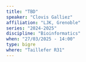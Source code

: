 ```yaml
---
title: "TBD"
speaker: "Clovis Galliez"
affiliation: "LJK, Grenoble"
series: "2024-2025"
discipline: "Bioinformatics"
when: "27/03/2025 - 14:00"
type: bigre
where: "Taillefer R31"
---
```

